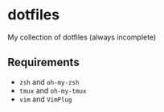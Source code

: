 # dotfiles

My collection of dotfiles (always incomplete)

## Requirements

- `zsh` and `oh-my-zsh`
- `tmux` and `oh-my-tmux`
- `vim` and `VimPlug`
